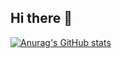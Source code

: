 ## Hi there 👋
[![Anurag's GitHub stats](https://github-readme-stats.vercel.app/api?username=dawson-b23)](https://github.com/dawson-b23/github-readme-stats)
<!--
**dawson-b23/dawson-b23** is a ✨ _special_ ✨ repository because its `README.md` (this file) appears on your GitHub profile.

Here are some ideas to get you started:

- 🔭 I’m currently working on ...
- 🌱 I’m currently learning ...
- 👯 I’m looking to collaborate on ...
- 🤔 I’m looking for help with ...
- 💬 Ask me about ...
- 📫 How to reach me: ...
- 😄 Pronouns: ...
- ⚡ Fun fact: ...
-->

